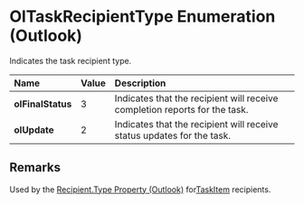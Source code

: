 
# OlTaskRecipientType Enumeration (Outlook)

Indicates the task recipient type.



|**Name**|**Value**|**Description**|
|:-----|:-----|:-----|
| **olFinalStatus**|3|Indicates that the recipient will receive completion reports for the task.|
| **olUpdate**|2|Indicates that the recipient will receive status updates for the task.|

## Remarks

Used by the [Recipient.Type Property (Outlook)](3bdc616c-f008-ec95-0a92-0f704eedee34.md) for[TaskItem](5df8cfa5-5460-a5a1-a130-ba5bca1a0091.md) recipients.

